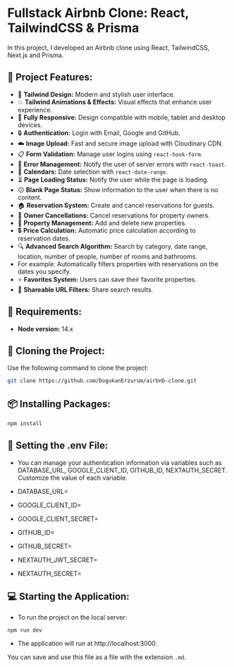 # Fullstack Airbnb Clone: ​​React, TailwindCSS & Prisma

In this project, I developed an Airbnb clone using React, TailwindCSS, Next.js and Prisma.

## 🎯 Project Features:

- 🌈 **Tailwind Design:** Modern and stylish user interface.
- 💥 **Tailwind Animations & Effects:** Visual effects that enhance user experience.
- 📱 **Fully Responsive:** Design compatible with mobile, tablet and desktop devices.
- 🔒 **Authentication:** Login with Email, Google and GitHub.
- ☁️ **Image Upload:** Fast and secure image upload with Cloudinary CDN.
- 📋 **Form Validation:** Manage user logins using `react-hook-form`.
- 🚨 **Error Management:** Notify the user of server errors with `react-toast`.
- 📅 **Calendars:** Date selection with `react-date-range`.
- ⏳ **Page Loading Status:** Notify the user while the page is loading.
- 😕 **Blank Page Status:** Show information to the user when there is no content.
- 🏠 **Reservation System:** Create and cancel reservations for guests.
- 🚪 **Owner Cancellations:** Cancel reservations for property owners.
- 🏡 **Property Management:** Add and delete new properties.
- 💲 **Price Calculation:** Automatic price calculation according to reservation dates.
- 🔍 **Advanced Search Algorithm:** Search by category, date range, location, number of people, number of rooms and bathrooms.
- For example: Automatically filters properties with reservations on the dates you specify.
- ⭐ **Favorites System:** Users can save their favorite properties.
- 🔗 **Shareable URL Filters:** Share search results.

## 🚀 Requirements:

- **Node version:** 14.x

## 📝 Cloning the Project:

Use the following command to clone the project:

```bash
git clone https://github.com/DogukanErzurum/airbnb-clone.git
```

## 📦 Installing Packages:

```bash
npm install
```

## 🔐 Setting the .env File:

- You can manage your authentication information via variables such as DATABASE_URL, GOOGLE_CLIENT_ID, GITHUB_ID, NEXTAUTH_SECRET. Customize the value of each variable.

- DATABASE_URL=
- GOOGLE_CLIENT_ID=
- GOOGLE_CLIENT_SECRET=
- GITHUB_ID=
- GITHUB_SECRET=
- NEXTAUTH_JWT_SECRET=
- NEXTAUTH_SECRET=

## 💻 Starting the Application:

- To run the project on the local server:

```bash
npm run dev
```

- The application will run at http://localhost:3000.

You can save and use this file as a file with the extension `.md`.
